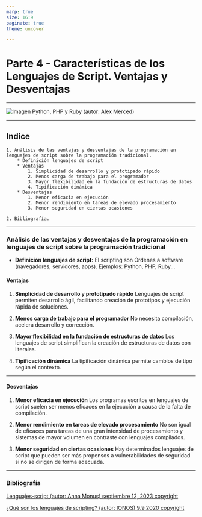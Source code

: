 ```yaml
---
marp: true
size: 16:9
paginate: true
theme: uncover

---
```


# Parte 4 - Características de los Lenguajes de Script. Ventajas y Desventajas

---

![Imagen Python, PHP y Ruby (autor: Alex Merced)](https://res.cloudinary.com/practicaldev/image/fetch/s--4VC5MSUs--/c_imagga_scale,f_auto,fl_progressive,h_900,q_auto,w_1600/https://dev-to-uploads.s3.amazonaws.com/i/4q9gsiq9ngm29p0h2s51.jpg)

---

## Indice

    1. Análisis de las ventajas y desventajas de la programación en lenguajes de script sobre la programación tradicional.
        * Definición lenguajes de script
        * Ventajas
            1. Simplicidad de desarrollo y prototipado rápido
            2. Menos carga de trabajo para el programador
            3. Mayor flexibilidad en la fundación de estructuras de datos
            4. Tipificación dinámica
        * Desventajas
            1. Menor eficacia en ejecución
            2. Menor rendimiento en tareas de elevado procesamiento
            3. Menor seguridad en ciertas ocasiones

    2. Bibliografía.

---

### Análisis de las ventajas y desventajas de la programación en lenguajes de script sobre la programación tradicional

* **Definición lenguajes de script:** El scripting son Órdenes a software (navegadores, servidores, apps). Ejemplos: Python, PHP, Ruby...

#### Ventajas

1. **Simplicidad de desarrollo y prototipado rápido** Lenguajes de script permiten desarrollo ágil, facilitando creación de prototipos y ejecución rápida de soluciones.

2. **Menos carga de trabajo para el programador**  No necesita compilación, acelera desarrollo y corrección.

3. **Mayor flexibilidad en la fundación de estructuras de datos** Los lenguajes de script simplifican la creación de estructuras de datos con literales.

4. **Tipificación dinámica** La tipificación dinámica permite cambios de tipo según el contexto.

---

#### Desventajas

1. **Menor eficacia en ejecución** Los programas escritos en lenguajes de script suelen ser menos eficaces en la ejecución a causa de la falta de compilación.

2. **Menor rendimiento en tareas de elevado procesamiento** No son igual de eficaces para tareas de una gran intensidad de procesamiento y sistemas de mayor volumen en contraste con lenguajes compilados.

3. **Menor seguridad en ciertas ocasiones** Hay determinados lenguajes de script que pueden ser más propensos a vulnerabilidades de seguridad si no se dirigen de forma adecuada.

---

### Bibliografía

[Lenguajes-script (autor: Anna Monus) septiembre 12, 2023 copyright](https://kinsta.com/es/blog/lenguajes-script/)

[¿Qué son los lenguajes de scripting? (autor: IONOS) 9.9.2020 copyright](https://www.ionos.es/digitalguide/paginas-web/desarrollo-web/que-son-los-lenguajes-de-scripting/)
